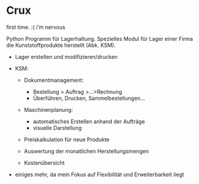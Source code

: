 # Crux
first time. :( i'm nervous

Python Programm für Lagerhaltung. Spezielles Modul für Lager einer Firma die Kunststoffprodukte herstellt (Abk. KSM).

* Lager erstellen und modifizieren/drucken
* KSM: 
  * Dokumentmanagement: 
    * Bestellung > Auftrag >...>Rechnung
    * Überführen, Drucken, Sammelbestellungen...
    
  * Maschinenplanung:
    * automatisches Erstellen anhand der Aufträge
    * visuelle Darstellung
    
  * Preiskalkulation für neue Produkte
  * Auswertung der monatlichen Herstellungsmengen
  * Kostenübersicht
  
* einiges mehr, da mein Fokus auf Flexibilität und Erweiterbarkeit liegt
